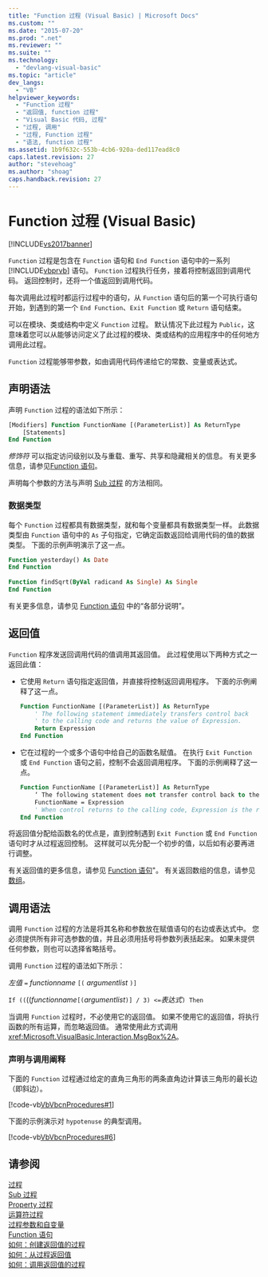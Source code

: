 ```yaml
---
title: "Function 过程 (Visual Basic) | Microsoft Docs"
ms.custom: ""
ms.date: "2015-07-20"
ms.prod: ".net"
ms.reviewer: ""
ms.suite: ""
ms.technology: 
  - "devlang-visual-basic"
ms.topic: "article"
dev_langs: 
  - "VB"
helpviewer_keywords: 
  - "Function 过程"
  - "返回值, function 过程"
  - "Visual Basic 代码, 过程"
  - "过程, 调用"
  - "过程, Function 过程"
  - "语法, function 过程"
ms.assetid: 1b9f632c-553b-4cb6-920a-ded117ead8c0
caps.latest.revision: 27
author: "stevehoag"
ms.author: "shoag"
caps.handback.revision: 27
---
```

# Function 过程 (Visual Basic)
[!INCLUDE[vs2017banner](../../../../visual-basic/includes/vs2017banner.md)]

`Function` 过程是包含在 `Function` 语句和 `End Function` 语句中的一系列 [!INCLUDE[vbprvb](../../../../csharp/programming-guide/concepts/linq/includes/vbprvb-md.md)] 语句。  `Function` 过程执行任务，接着将控制返回到调用代码。  返回控制时，还将一个值返回到调用代码。  
  
 每次调用此过程时都运行过程中的语句，从 `Function` 语句后的第一个可执行语句开始，到遇到的第一个 `End Function`、`Exit Function` 或 `Return` 语句结束。  
  
 可以在模块、类或结构中定义 `Function` 过程。  默认情况下此过程为 `Public`，这意味着您可以从能够访问定义了此过程的模块、类或结构的应用程序中的任何地方调用此过程。  
  
 `Function` 过程能够带参数，如由调用代码传递给它的常数、变量或表达式。  
  
## 声明语法  
 声明 `Function` 过程的语法如下所示：  
  
```vb  
[Modifiers] Function FunctionName [(ParameterList)] As ReturnType  
    [Statements]  
End Function  
```  
  
 *修饰符* 可以指定访问级别以及与重载、重写、共享和隐藏相关的信息。  有关更多信息，请参见[Function 语句](../../../../visual-basic/language-reference/statements/function-statement.md)。  
  
 声明每个参数的方法与声明 [Sub 过程](../../../../visual-basic/programming-guide/language-features/procedures/sub-procedures.md) 的方法相同。  
  
### 数据类型  
 每个 `Function` 过程都具有数据类型，就和每个变量都具有数据类型一样。  此数据类型由 `Function` 语句中的 `As` 子句指定，它确定函数返回给调用代码的值的数据类型。  下面的示例声明演示了这一点。  
  
```vb  
Function yesterday() As Date  
End Function  
  
Function findSqrt(ByVal radicand As Single) As Single  
End Function  
```  
  
 有关更多信息，请参见 [Function 语句](../../../../visual-basic/language-reference/statements/function-statement.md) 中的“各部分说明”。  
  
## 返回值  
 `Function` 程序发送回调用代码的值调用其返回值。  此过程使用以下两种方式之一返回此值：  
  
-   它使用 `Return` 语句指定返回值，并直接将控制返回调用程序。  下面的示例阐释了这一点。  
  
    ```vb  
    Function FunctionName [(ParameterList)] As ReturnType  
        ' The following statement immediately transfers control back  
        ' to the calling code and returns the value of Expression.  
        Return Expression  
    End Function  
    ```  
  
-   它在过程的一个或多个语句中给自己的函数名赋值。  在执行 `Exit Function` 或 `End Function` 语句之前，控制不会返回调用程序。  下面的示例阐释了这一点。  
  
    ```vb  
    Function FunctionName [(ParameterList)] As ReturnType  
        ‘ The following statement does not transfer control back to the calling code.  
        FunctionName = Expression  
        ' When control returns to the calling code, Expression is the return value.  
    End Function  
    ```  
  
 将返回值分配给函数名的优点是，直到控制遇到 `Exit Function` 或 `End Function` 语句时才从过程返回控制。  这样就可以先分配一个初步的值，以后如有必要再进行调整。  
  
 有关返回值的更多信息，请参见 [Function 语句](../../../../visual-basic/language-reference/statements/function-statement.md)"。  有关返回数组的信息，请参见 [数组](../../../../visual-basic/programming-guide/language-features/arrays/index.md)。  
  
## 调用语法  
 调用 `Function` 过程的方法是将其名称和参数放在赋值语句的右边或表达式中。  您必须提供所有非可选参数的值，并且必须用括号将参数列表括起来。  如果未提供任何参数，则也可以选择省略括号。  
  
 调用 `Function` 过程的语法如下所示：  
  
 *左值*  `=` *functionname* `[(` *argumentlist* `)]`  
  
 `If ((`\(\(*functionname*`[(`*argumentlist*`)] / 3) <=`*表达式*`) Then`  
  
 当调用 `Function` 过程时，不必使用它的返回值。  如果不使用它的返回值，将执行函数的所有运算，而忽略返回值。  通常使用此方式调用 <xref:Microsoft.VisualBasic.Interaction.MsgBox%2A>。  
  
### 声明与调用阐释  
 下面的 `Function` 过程通过给定的直角三角形的两条直角边计算该三角形的最长边（即斜边）。  
  
 [!code-vb[VbVbcnProcedures#1](../../../../visual-basic/programming-guide/language-features/procedures/codesnippet/visualbasic/function-procedures_1.vb)]  
  
 下面的示例演示对 `hypotenuse` 的典型调用。  
  
 [!code-vb[VbVbcnProcedures#6](../../../../visual-basic/programming-guide/language-features/procedures/codesnippet/visualbasic/function-procedures_2.vb)]  
  
## 请参阅  
 [过程](../../../../visual-basic/programming-guide/language-features/procedures/index.md)   
 [Sub 过程](../../../../visual-basic/programming-guide/language-features/procedures/sub-procedures.md)   
 [Property 过程](../../../../visual-basic/programming-guide/language-features/procedures/property-procedures.md)   
 [运算符过程](../../../../visual-basic/programming-guide/language-features/procedures/operator-procedures.md)   
 [过程参数和自变量](../../../../visual-basic/programming-guide/language-features/procedures/procedure-parameters-and-arguments.md)   
 [Function 语句](../../../../visual-basic/language-reference/statements/function-statement.md)   
 [如何：创建返回值的过程](../../../../visual-basic/programming-guide/language-features/procedures/how-to-create-a-procedure-that-returns-a-value.md)   
 [如何：从过程返回值](../../../../visual-basic/programming-guide/language-features/procedures/how-to-return-a-value-from-a-procedure.md)   
 [如何：调用返回值的过程](../../../../visual-basic/programming-guide/language-features/procedures/how-to-call-a-procedure-that-returns-a-value.md)